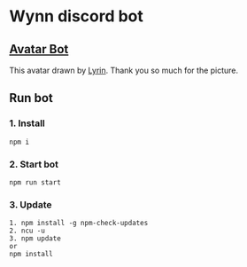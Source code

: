 # Wynn discord bot

## [Avatar Bot](https://www.pixiv.net/en/artworks/66087872)

This avatar drawn by [Lyrin](https://www.pixiv.net/en/users/12546488). 
Thank you so much for the picture.

## Run bot

### 1. Install
```
npm i
```
### 2. Start bot
```
npm run start
```
### 3. Update
```
1. npm install -g npm-check-updates
2. ncu -u
3. npm update
or 
npm install
```
